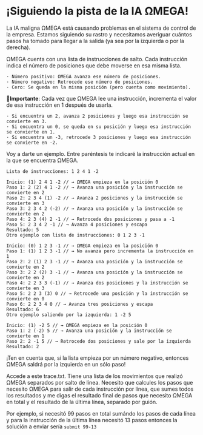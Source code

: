 # ¡Siguiendo la pista de la IA ΩMEGA!

La IA maligna ΩMEGA está causando problemas en el sistema de control de la empresa. Estamos siguiendo su rastro y necesitamos averiguar cuántos pasos ha tomado para llegar a la salida (ya sea por la izquierda o por la derecha).

ΩMEGA cuenta con una lista de instrucciones de salto. Cada instrucción indica el número de posiciones que debe moverse en esa misma lista.

```
· Número positivo: ΩMEGA avanza ese número de posiciones.
· Número negativo: Retrocede ese número de posiciones.
· Cero: Se queda en la misma posición (pero cuenta como movimiento).
```

**🚨Importante**: Cada vez que ΩMEGA lee una instrucción, incrementa el valor de esa instrucción en 1 después de usarla.

```
· Si encuentra un 2, avanza 2 posiciones y luego esa instrucción se convierte en 3.
· Si encuentra un 0, se queda en su posición y luego esa instrucción se convierte en 1.
· Si encuentra un -3, retrocede 3 posiciones y luego esa instrucción se convierte en -2.
```

Voy a darte un ejemplo. Entre paréntesis te indicaré la instrucción actual en la que se encuentra ΩMEGA.

```
Lista de instrucciones: 1 2 4 1 -2

Inicio: (1) 2 4 1 -2 // → ΩMEGA empieza en la posición 0
Paso 1: 2 (2) 4 1 -2 // → Avanza una posición y la instrucción se convierte en 2
Paso 2: 2 3 4 (1) -2 // → Avanza 2 posiciones y la instrucción se convierte en 3
Paso 3: 2 3 4 2 (-2) // → Avanza una posición y la instrucción se convierte en 2
Paso 4: 2 3 (4) 2 -1 // → Retrocede dos posiciones y pasa a -1
Paso 5: 2 3 4 2 -1 // → Avanza 4 posiciones y escapa
Resultado: 5
Otro ejemplo con lista de instrucciones: 0 1 2 3 -1

Inicio: (0) 1 2 3 -1 // → ΩMEGA empieza en la posición 0
Paso 1: (1) 1 2 3 -1 // → No avanza pero incrementa la instrucción en 1
Paso 2: 2 (1) 2 3 -1 // → Avanza una posición y la instrucción se convierte en 2
Paso 3: 2 2 (2) 3 -1 // → Avanza una posición y la instrucción se convierte en 2
Paso 4: 2 2 3 3 (-1) // → Avanza dos posiciones y la instrucción se convierte en 3
Paso 5: 2 2 3 (3) 0 // → Retrocede una posición y la instrucción se convierte en 0
Paso 6: 2 2 3 4 0 // → Avanza tres posiciones y escapa
Resultado: 6
Otro ejemplo saliendo por la izquierda: 1 -2 5

Inicio: (1) -2 5 // → ΩMEGA empieza en la posición 0
Paso 1: 2 (-2) 5 // → Avanza una posición y la instrucción se convierte en 1
Paso 2: 2 -1 5 // → Retrocede dos posiciones y sale por la izquierda
Resultado: 2
```

¡Ten en cuenta que, si la lista empieza por un número negativo, entonces ΩMEGA saldrá por la izquierda en un sólo paso!

Accede a este trace.txt. Tiene una lista de los movimientos que realizó ΩMEGA separados por salto de línea. Necesito que calcules los pasos que necesito ΩMEGA para salir de cada instrucción por línea, que sumes todos los resultados y me digas el resultado final de pasos que necesito ΩMEGA en total y el resultado de la última línea, separado por guión.

Por ejemplo, si necesitó 99 pasos en total sumándo los pasos de cada línea y para la instrucción de la última línea necesitó 13 pasos entonces la solución a enviar sería `submit 99-13`

